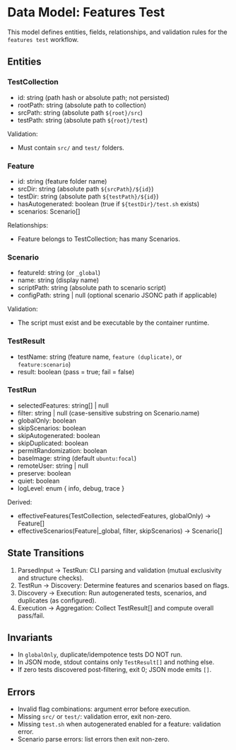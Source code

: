 # Data Model: Features Test

This model defines entities, fields, relationships, and validation rules for the `features test` workflow.

## Entities

### TestCollection
- id: string (path hash or absolute path; not persisted)
- rootPath: string (absolute path to collection)
- srcPath: string (absolute path `${root}/src`)
- testPath: string (absolute path `${root}/test`)

Validation:
- Must contain `src/` and `test/` folders.

### Feature
- id: string (feature folder name)
- srcDir: string (absolute path `${srcPath}/${id}`)
- testDir: string (absolute path `${testPath}/${id}`)
- hasAutogenerated: boolean (true if `${testDir}/test.sh` exists)
- scenarios: Scenario[]

Relationships:
- Feature belongs to TestCollection; has many Scenarios.

### Scenario
- featureId: string (or `_global`)
- name: string (display name)
- scriptPath: string (absolute path to scenario script)
- configPath: string | null (optional scenario JSONC path if applicable)

Validation:
- The script must exist and be executable by the container runtime.

### TestResult
- testName: string (feature name, `feature (duplicate)`, or `feature:scenario`)
- result: boolean (pass = true; fail = false)

### TestRun
- selectedFeatures: string[] | null
- filter: string | null (case-sensitive substring on Scenario.name)
- globalOnly: boolean
- skipScenarios: boolean
- skipAutogenerated: boolean
- skipDuplicated: boolean
- permitRandomization: boolean
- baseImage: string (default `ubuntu:focal`)
- remoteUser: string | null
- preserve: boolean
- quiet: boolean
- logLevel: enum { info, debug, trace }

Derived:
- effectiveFeatures(TestCollection, selectedFeatures, globalOnly) -> Feature[]
- effectiveScenarios(Feature|_global, filter, skipScenarios) -> Scenario[]

## State Transitions

1. ParsedInput -> TestRun: CLI parsing and validation (mutual exclusivity and structure checks).
2. TestRun -> Discovery: Determine features and scenarios based on flags.
3. Discovery -> Execution: Run autogenerated tests, scenarios, and duplicates (as configured).
4. Execution -> Aggregation: Collect TestResult[] and compute overall pass/fail.

## Invariants

- In `globalOnly`, duplicate/idempotence tests DO NOT run.
- In JSON mode, stdout contains only `TestResult[]` and nothing else.
- If zero tests discovered post-filtering, exit 0; JSON mode emits `[]`.

## Errors

- Invalid flag combinations: argument error before execution.
- Missing `src/` or `test/`: validation error, exit non-zero.
- Missing `test.sh` when autogenerated enabled for a feature: validation error.
- Scenario parse errors: list errors then exit non-zero.
